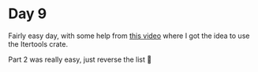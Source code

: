 # Day 9
Fairly easy day, with some help from [this video](https://www.youtube.com/watch?v=LGcyndhoU8Q) where I got the idea to use the Itertools crate.

Part 2 was really easy, just reverse the list 🤷